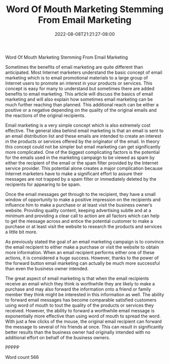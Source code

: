﻿---
title: "Word Of Mouth Marketing Stemming From Email Marketing"
date: 2022-08-08T21:21:27-08:00
description: "Text Tips for Web Success"
featured_image: "/images/Text.jpg"
tags: ["Text"]
---

Word Of Mouth Marketing Stemming From Email Marketing

Sometimes the benefits of email marketing are quite different than anticipated. Most Internet marketers understand the basic concept of email marketing which is to email promotional materials to a large group of Internet users to promote an interest in your products or services. This concept is easy for many to understand but sometimes there are added benefits to email marketing. This article will discuss the basics of email marketing and will also explain how sometimes email marketing can be much further reaching than planned. This additional reach can be either a positive or a negative depending on the quality of the original emails and the reactions of the original recipients.

Email marketing is a very simple concept which is also extremely cost effective. The general idea behind email marketing is that an email is sent to an email distribution list and these emails are intended to create an interest in the products or services offered by the originator of the email. In theory this concept could not be simpler but email marketing can get significantly more complicated. One of the biggest complicating factors is the potential for the emails used in the marketing campaign to be viewed as spam by either the recipient of the email or the spam filter provided by the Internet service provider. This potential alone creates a major complication because Internet marketers have to make a significant effort to assure their messages are not trapped by a spam filter or immediately deleted by the recipients for appearing to be spam.

Once the email messages get through to the recipient, they have a small window of opportunity to make a positive impression on the recipients and influence him to make a purchase or at least visit the business owner’s website. Providing quality content, keeping advertising subtle and at a minimum and providing a clear call to action are all factors which can help to get the message across and entice the potential customer to make a purchase or at least visit the website to research the products and services a little bit more. 

As previously stated the goal of an email marketing campaign is to convince the email recipient to either make a purchase or visit the website to obtain more information. When an email recipient performs either one of these actions, it is considered a huge success. However, thanks to the power of the forward button email marketing can actually be much more successful than even the business owner intended. 

The great aspect of email marketing is that when the email recipients receive an email which they think is worthwhile they are likely to make a purchase and may also forward the information onto a friend or family member they think might be interested in this information as well. The ability to forward email messages has become comparable satisfied customers using word of mouth to tout the quality of the products or services they received. However, the ability to forward a worthwhile email message is exponentially more effective than using word of mouth to spread the word. With just a few clicks of the mouse, the original email recipient can forward the message to several of his friends at once. This can result in significantly better results than the business owner had originally intended with no additional effort on behalf of the business owners. 

PPPPP

Word count 566


